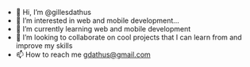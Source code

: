 - 👋 Hi, I’m @gillesdathus
- 👀 I’m interested in web and mobile development...
- 🌱 I’m currently learning web and mobile development
- 💞️ I’m looking to collaborate on cool projects that I can learn from and improve my skills
- 📫 How to reach me gdathus@gmail.com

<!---
gillesdathus/gillesdathus is a ✨ special ✨ repository because its `README.md` (this file) appears on your GitHub profile.
You can click the Preview link to take a look at your changes.
--->
